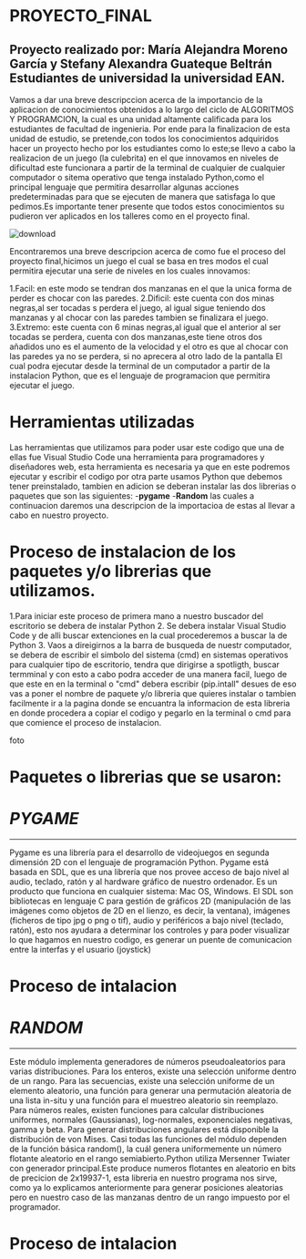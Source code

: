# PROYECTO_FINAL

## Proyecto realizado por: María Alejandra Moreno García y Stefany Alexandra Guateque Beltrán Estudiantes de universidad la universidad EAN.

Vamos a dar una breve descripccion acerca de la importancio de la aplicacion de conocimientos obtenidos a lo largo del ciclo de ALGORITMOS Y PROGRAMCION, la cual es una unidad altamente calificada para los estudiantes de facultad de ingenieria.
Por ende para la finalizacion de esta unidad de estudio, se pretende,con todos los conocimientos adquiridos hacer un proyecto hecho por los estudiantes como lo este;se llevo a cabo la realizacion de un juego (la culebrita) en el que innovamos en niveles de dificultad este  funcionara a partir de la terminal de cualquier de cualquier computador o sitema operativo que tenga instalado Python,como el principal lenguaje que permitira desarrollar algunas acciones predeterminadas para que se ejecuten de manera que satisfaga lo que pedimos.Es importante tener presente que todos estos conocimientos su pudieron ver aplicados en los talleres como en el proyecto final.

![download](https://user-images.githubusercontent.com/109982460/191057358-d66a088a-19fe-478c-b35d-fdd26e4cbb68.png)

Encontraremos una breve descripcion acerca de como fue el proceso del proyecto final,hicimos un juego el cual se basa en tres modos el cual permitira ejecutar una serie de niveles en los cuales innovamos:

1.Facil: en este modo se tendran dos manzanas en el que la unica forma de perder es chocar con las paredes.
2.Dificil: este cuenta con dos minas negras,al ser tocadas s perdera el juego, al igual sigue teniendo dos manzanas y al chocar con las paredes tambien se finalizara el juego.
3.Extremo: este cuenta con 6 minas negras,al igual que el anterior al ser tocadas se perdera, cuenta con dos manzanas,este tiene otros dos añadidos uno es el aumento de la velocidad y el otro es que al chocar con las paredes ya no se perdera, si no aprecera al otro lado de la pantalla 
El cual podra ejecutar desde la terminal de un computador a partir de  la instalacion Python, que es el lenguaje de programacion que permitira ejecutar el juego.

# Herramientas utilizadas 
Las herramientas que utilizamos para poder usar este codigo que una de ellas fue Visual Studio Code una herramienta para programadores y diseñadores web, esta herramienta es necesaria ya que en este podremos ejecutar y escribir el codigo por otra parte usamos Python que debemos tener preinstalado, tambien en adicion se deberan instalar las dos librerias o paquetes que son las siguientes:
-**pygame**
-**Random**
las cuales a continuacion daremos una descripcion de la importacioa de estas al llevar a cabo en nuestro proyecto.

# Proceso de instalacion de los paquetes y/o librerias que utilizamos.
1.Para iniciar este proceso de primera mano a nuestro buscador del escritorio  se debera de instalar Python 
2. Se debera instalar Visual Studio Code y de alli buscar extenciones en la cual procederemos a buscar la de Python 
3. Vaos a direigirnos a la barra de busqueda de nuestr computador, se debera de escribir el simbolo del sistema (cmd) en sistemas operativos para cualquier tipo de escritorio, tendra que dirigirse a spotligth, buscar termminal  y con esto a cabo podra acceder de una manera facil, luego de que este en en la terminal o "cmd" debera escribir (pip.intall" desues de eso vas a poner el nombre de paquete y/o libreria que quieres instalar o tambien facilmente ir a  la pagina donde se encuantra la informacion de esta libreria  en donde procedera  a copiar el codigo y pegarlo en la terminal o cmd  para que comience el proceso de instalacion.

foto

# Paquetes o librerias que se usaron:
# *PYGAME*
_______
Pygame es una librería para el desarrollo de videojuegos en segunda dimensión 2D con el lenguaje de programación Python. Pygame está basada en SDL, que es una librería que nos provee acceso de bajo nivel al audio, teclado, ratón y al hardware gráfico de nuestro ordenador. Es un producto que funciona en cualquier sistema: Mac OS, Windows. El SDL son bibliotecas en lenguaje C para gestión de gráficos 2D (manipulación de las imágenes como objetos de 2D en el lienzo, es decir, la ventana), imágenes (ficheros de tipo jpg o png o tif), audio y periféricos a bajo nivel (teclado, ratón), esto nos ayudara a determinar los controles y para poder visualizar lo que hagamos en nuestro codigo, es generar un puente de comunicacion entre la interfas y el usuario (joystick)

# Proceso de intalacion 

# *RANDOM*
__________
Este módulo implementa generadores de números pseudoaleatorios para varias distribuciones.
Para los enteros, existe una selección uniforme dentro de un rango. Para las secuencias, existe una selección uniforme de un elemento aleatorio, una función para generar una permutación aleatoria de una lista in-situ y una función para el muestreo aleatorio sin reemplazo.
Para números reales, existen funciones para calcular distribuciones uniformes, normales (Gaussianas), log-normales, exponenciales negativas, gamma y beta. Para generar distribuciones angulares está disponible la distribución de von Mises.
Casi todas las funciones del módulo dependen de la función básica random(), la cuál genera uniformemente un número flotante aleatorio en el rango semiabierto.Python utiliza Mersenner Twiater con generador principal.Este produce numeros flotantes en aleatorio en bits de precicion de 2x19937-1, esta libreria en nuestro programa nos sirve, como ya lo explicamos anteriormente para generar posiciones aleatorias pero en nuestro caso de las manzanas dentro de un rango impuesto por el programador.
# Proceso de intalacion 


